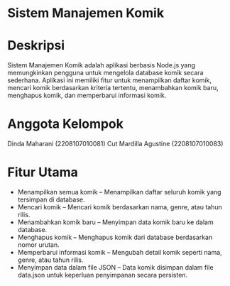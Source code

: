 # Sistem Manajemen Komik

# Deskripsi
Sistem Manajemen Komik adalah aplikasi berbasis Node.js yang memungkinkan pengguna untuk mengelola database komik secara sederhana. Aplikasi ini memiliki fitur untuk menampilkan daftar komik, mencari komik berdasarkan kriteria tertentu, menambahkan komik baru, menghapus komik, dan memperbarui informasi komik.

# Anggota Kelompok

Dinda Maharani (2208107010081)
Cut Mardilla Agustine (2208107010083)

# Fitur Utama
* Menampilkan semua komik – Menampilkan daftar seluruh komik yang tersimpan di database.
* Mencari komik – Mencari komik berdasarkan nama, genre, atau tahun rilis.
* Menambahkan komik baru – Menyimpan data komik baru ke dalam database.
* Menghapus komik – Menghapus komik dari database berdasarkan nomor urutan.
* Memperbarui informasi komik – Mengubah detail komik seperti nama, genre, atau tahun rilis.
* Menyimpan data dalam file JSON – Data komik disimpan dalam file data.json untuk keperluan penyimpanan secara persisten.
